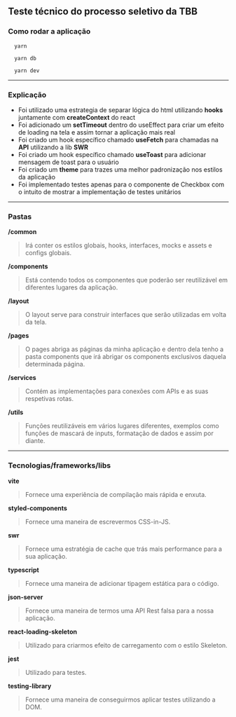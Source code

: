 ## Teste técnico do processo seletivo da TBB

### Como rodar a aplicação
````
  yarn
````
````
  yarn db
````
````
  yarn dev
````
<hr />

### Explicação 
 - Foi utilizado uma estrategia de separar lógica do html utilizando **hooks** juntamente com **createContext** do react
 - Foi adicionado um **setTimeout** dentro do useEffect para criar um efeito de loading na tela e assim tornar a aplicação mais real
 - Foi criado um hook específico chamado **useFetch** para chamadas na **API** utilizando a lib **SWR**
 - Foi criado um hook específico chamado **useToast** para adicionar mensagem de toast para o usuário
 - Foi criado um **theme** para trazes uma melhor padronização nos estilos da aplicação 
 - Foi implementado testes apenas para o componente de Checkbox com o intuito de mostrar a implementação de testes unitários

<hr />

### Pastas
**/common**
> Irá conter os estilos globais, hooks, interfaces, mocks e assets e configs globais.

**/components**
> Está contendo todos os componentes que poderão ser reutilizável em diferentes lugares da aplicação.

**/layout**
> O layout serve para construir interfaces que serão utilizadas em volta da tela.

**/pages**
> O pages abriga as páginas da minha aplicação e dentro dela tenho a pasta components que irá abrigar os components exclusivos daquela determinada página.

**/services**
> Contém as implementações para conexões com APIs e as suas respetivas rotas.

**/utils**
> Funções reutilizáveis em vários lugares diferentes, exemplos como funções de mascará de inputs, formatação de dados e assim por diante.

<hr />

### Tecnologias/frameworks/libs
**vite**
> Fornece uma experiência de compilação mais rápida e enxuta.

**styled-components**
> Fornece uma maneira de escrevermos CSS-in-JS.

**swr**
> Fornece uma estratégia de cache que trás mais performance para a sua aplicação.

**typescript**
> Fornece uma maneira de adicionar tipagem estática para o código.

**json-server**
> Fornece uma maneira de termos uma API Rest falsa para a nossa aplicação.

**react-loading-skeleton**
> Utilizado para criarmos efeito de carregamento com o estilo Skeleton.

**jest**
> Utilizado para testes.

**testing-library**
> Fornece uma maneira de conseguirmos aplicar testes utilizando a DOM.
